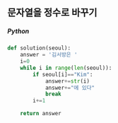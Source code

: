 ## 문자열을 정수로 바꾸기

##### Python

```python
def solution(seoul):
    answer = '김서방은 '
    i=0
    while i in range(len(seoul)):
        if seoul[i]=="Kim":
            answer+=str(i)
            answer+="에 있다"
            break
        i+=1

    return answer
```
